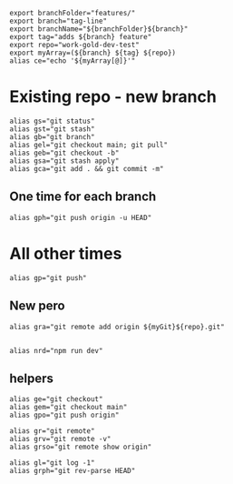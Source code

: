     export branchFolder="features/"
    export branch="tag-line"
    export branchName="${branchFolder}${branch}"
    export tag="adds ${branch} feature"
    export repo="work-gold-dev-test"
    export myArray=(${branch} ${tag} ${repo})
    alias ce="echo '${myArray[@]}'"

# Existing repo - new branch

    alias gs="git status"
    alias gst="git stash"
    alias gb="git branch"
    alias gel="git checkout main; git pull"
    alias geb="git checkout -b"
    alias gsa="git stash apply"
    alias gca="git add . && git commit -m"

## One time for each branch

    alias gph="git push origin -u HEAD"

# All other times

    alias gp="git push"

## New pero

    alias gra="git remote add origin ${myGit}${repo}.git"


    alias nrd="npm run dev"

## helpers

    alias ge="git checkout"
    alias gem="git checkout main"
    alias gpo="git push origin"

    alias gr="git remote"
    alias grv="git remote -v"
    alias grso="git remote show origin"

    alias gl="git log -1"
    alias grph="git rev-parse HEAD"
